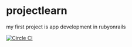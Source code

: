 # projectlearn
my first project is app development in rubyonrails

[![Circle CI](https://circleci.com/gh/pegasus28/projectlearn/tree/master.svg?style=svg)](https://circleci.com/gh/pegasus28/projectlearn/tree/master)
